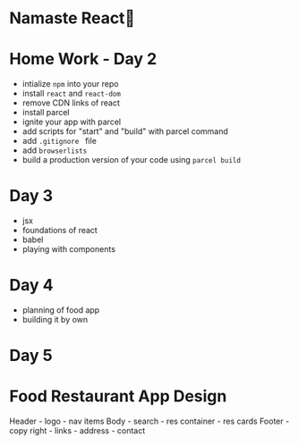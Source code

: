 # Namaste React🚀

# Home Work  - Day 2
- intialize `npm` into your repo
- install `react` and `react-dom`
- remove CDN links of react
- install parcel
- ignite your app with parcel
- add scripts for "start" and "build" with parcel command
- add `.gitignore ` file
- add `browserlists`
- build a production version of your code using `parcel build`

# Day 3 
- jsx
- foundations of react
- babel
- playing with components

# Day 4
- planning of food app
- building it by own

# Day 5
# Food Restaurant App Design

Header
    - logo
    - nav items
Body
    - search
    - res container
        - res cards
Footer
    - copy right
    - links
    - address
    - contact   